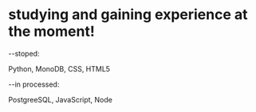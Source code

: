 # studying  and gaining experience at the moment!


--stoped: 

Python, 
MonoDB, 
CSS, 
HTML5

--in processed:

PostgreeSQL, 
JavaScript, 
Node


